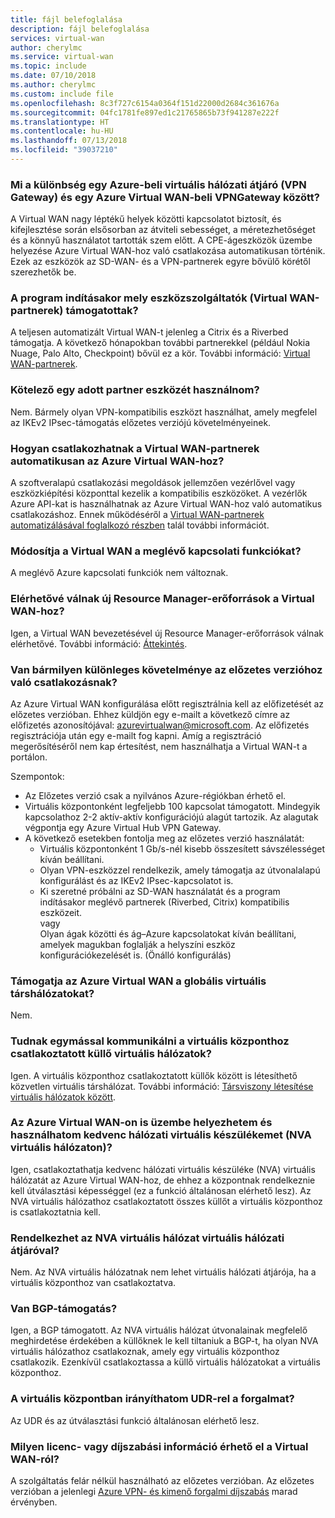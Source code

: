 ```yaml
---
title: fájl belefoglalása
description: fájl belefoglalása
services: virtual-wan
author: cherylmc
ms.service: virtual-wan
ms.topic: include
ms.date: 07/10/2018
ms.author: cherylmc
ms.custom: include file
ms.openlocfilehash: 8c3f727c6154a0364f151d22000d2684c361676a
ms.sourcegitcommit: 04fc1781fe897ed1c21765865b73f941287e222f
ms.translationtype: HT
ms.contentlocale: hu-HU
ms.lasthandoff: 07/13/2018
ms.locfileid: "39037210"
---
```

### <a name="what-is-the-difference-between-an-azure-virtual-network-gateway-vpn-gateway-and-an-azure-virtual-wan-vpngateway"></a>Mi a különbség egy Azure-beli virtuális hálózati átjáró (VPN Gateway) és egy Azure Virtual WAN-beli VPNGateway között?

A Virtual WAN nagy léptékű helyek közötti kapcsolatot biztosít, és kifejlesztése során elsősorban az átviteli sebességet, a méretezhetőséget és a könnyű használatot tartották szem előtt. A CPE-ágeszközök üzembe helyezése Azure Virtual WAN-hoz való csatlakozása automatikusan történik. Ezek az eszközök az SD-WAN- és a VPN-partnerek egyre bővülő körétől szerezhetők be.

### <a name="which-device-providers-virtual-wan-partners-are-supported-at-launch-time"></a>A program indításakor mely eszközszolgáltatók (Virtual WAN-partnerek) támogatottak? 

A teljesen automatizált Virtual WAN-t jelenleg a Citrix és a Riverbed támogatja. A következő hónapokban további partnerekkel (például Nokia Nuage, Palo Alto, Checkpoint) bővül ez a kör. További információ: [Virtual WAN-partnerek](https://aka.ms/virtualwan).

### <a name="am-i-required-to-use-a-preferred-partner-device"></a>Kötelező egy adott partner eszközét használnom?

Nem. Bármely olyan VPN-kompatibilis eszközt használhat, amely megfelel az IKEv2 IPsec-támogatás előzetes verziójú követelményeinek.

### <a name="how-do-virtual-wan-partners-automate-connectivity-with-azure-virtual-wan"></a>Hogyan csatlakozhatnak a Virtual WAN-partnerek automatikusan az Azure Virtual WAN-hoz?

A szoftveralapú csatlakozási megoldások jellemzően vezérlővel vagy eszközkiépítési központtal kezelik a kompatibilis eszközöket. A vezérlők Azure API-kat is használhatnak az Azure Virtual WAN-hoz való automatikus csatlakozáshoz. Ennek működéséről a [Virtual WAN-partnerek automatizálásával foglalkozó részben](../articles/virtual-wan/virtual-wan-configure-automation-providers.md) talál további információt.

### <a name="does-virtual-wan-change-any-existing-connectivity-features"></a>Módosítja a Virtual WAN a meglévő kapcsolati funkciókat?   

A meglévő Azure kapcsolati funkciók nem változnak.

### <a name="are-there-new-resource-manager-resources-available-for-virtual-wan"></a>Elérhetővé válnak új Resource Manager-erőforrások a Virtual WAN-hoz?
  
Igen, a Virtual WAN bevezetésével új Resource Manager-erőforrások válnak elérhetővé. További információ: [Áttekintés](https://go.microsoft.com/fwlink/p/?LinkId=2004389).

### <a name="are-there-any-special-requirements-to-join-the-preview"></a>Van bármilyen különleges követelménye az előzetes verzióhoz való csatlakozásnak? 

Az Azure Virtual WAN konfigurálása előtt regisztrálnia kell az előfizetését az előzetes verzióban. Ehhez küldjön egy e-mailt a következő címre az előfizetés azonosítójával: <azurevirtualwan@microsoft.com>. Az előfizetés regisztrációja után egy e-mailt fog kapni. Amíg a regisztráció megerősítéséről nem kap értesítést, nem használhatja a Virtual WAN-t a portálon.

Szempontok:

* Az Előzetes verzió csak a nyilvános Azure-régiókban érhető el.
* Virtuális központonként legfeljebb 100 kapcsolat támogatott. Mindegyik kapcsolathoz 2-2 aktív-aktív konfigurációjú alagút tartozik. Az alagutak végpontja egy Azure Virtual Hub VPN Gateway.
* A következő esetekben fontolja meg az előzetes verzió használatát:
  * Virtuális központonként 1 Gb/s-nél kisebb összesített sávszélességet kíván beállítani.
  * Olyan VPN-eszközzel rendelkezik, amely támogatja az útvonalalapú konfigurálást és az IKEv2 IPsec-kapcsolatot is.
  * Ki szeretné próbálni az SD-WAN használatát és a program indításakor meglévő partnerek (Riverbed, Citrix) kompatibilis eszközeit.<br>vagy<br>Olyan ágak közötti és ág–Azure kapcsolatokat kíván beállítani, amelyek magukban foglalják a helyszíni eszköz konfigurációkezelését is. (Önálló konfigurálás)

### <a name="is-global-vnet-peering-supported-with-azure-virtual-wan"></a>Támogatja az Azure Virtual WAN a globális virtuális társhálózatokat? 

 Nem.

### <a name="can-spoke-vnets-connected-to-a-virtual-hub-communicate-with-each-other"></a>Tudnak egymással kommunikálni a virtuális központhoz csatlakoztatott küllő virtuális hálózatok?

Igen. A virtuális központhoz csatlakoztatott küllők között is létesíthető közvetlen virtuális társhálózat. További információ: [Társviszony létesítése virtuális hálózatok között](../articles/virtual-network/virtual-network-peering-overview.md).

### <a name="can-i-deploy-and-use-my-favorite-network-virtual-appliance-in-an-nva-vnet-with-azure-virtual-wan"></a>Az Azure Virtual WAN-on is üzembe helyezhetem és használhatom kedvenc hálózati virtuális készülékemet (NVA virtuális hálózaton)?

Igen, csatlakoztathatja kedvenc hálózati virtuális készüléke (NVA) virtuális hálózatát az Azure Virtual WAN-hoz, de ehhez a központnak rendelkeznie kell útválasztási képességgel (ez a funkció általánosan elérhető lesz). Az NVA virtuális hálózathoz csatlakoztatott összes küllőt a virtuális központhoz is csatlakoztatnia kell. 

### <a name="can-an-nva-vnet-have-a-virtual-network-gateway"></a>Rendelkezhet az NVA virtuális hálózat virtuális hálózati átjáróval?

Nem. Az NVA virtuális hálózatnak nem lehet virtuális hálózati átjárója, ha a virtuális központhoz van csatlakoztatva. 

### <a name="is-there-support-for-bgp"></a>Van BGP-támogatás?

Igen, a BGP támogatott. Az NVA virtuális hálózat útvonalainak megfelelő meghirdetése érdekében a küllőknek le kell tiltaniuk a BGP-t, ha olyan NVA virtuális hálózathoz csatlakoznak, amely egy virtuális központhoz csatlakozik. Ezenkívül csatlakoztassa a küllő virtuális hálózatokat a virtuális központhoz.

### <a name="can-i-direct-traffic-using-udr-in-the-virtual-hub"></a>A virtuális központban irányíthatom UDR-rel a forgalmat?

Az UDR és az útválasztási funkció általánosan elérhető lesz.

### <a name="is-there-any-licensing-or-pricing-information-for-virtual-wan"></a>Milyen licenc- vagy díjszabási információ érhető el a Virtual WAN-ról?
 
A szolgáltatás felár nélkül használható az előzetes verzióban. Az előzetes verzióban a jelenlegi [Azure VPN- és kimenő forgalmi díjszabás](https://azure.microsoft.com/pricing/details/vpn-gateway/) marad érvényben.